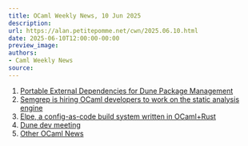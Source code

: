 ```yaml
---
title: OCaml Weekly News, 10 Jun 2025
description:
url: https://alan.petitepomme.net/cwn/2025.06.10.html
date: 2025-06-10T12:00:00-00:00
preview_image:
authors:
- Caml Weekly News
source:
---
```


<ol><li><a href="https://alan.petitepomme.net/cwn/2025.06.10.html#1">Portable External Dependencies for Dune Package Management</a></li><li><a href="https://alan.petitepomme.net/cwn/2025.06.10.html#2">Semgrep is hiring OCaml developers to work on the static analysis engine</a></li><li><a href="https://alan.petitepomme.net/cwn/2025.06.10.html#3">Elpe, a config-as-code build system written in OCaml+Rust</a></li><li><a href="https://alan.petitepomme.net/cwn/2025.06.10.html#4">Dune dev meeting</a></li><li><a href="https://alan.petitepomme.net/cwn/2025.06.10.html#5">Other OCaml News</a></li></ol>
